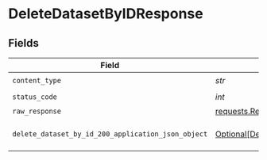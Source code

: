 # DeleteDatasetByIDResponse


## Fields

| Field                                                                                                           | Type                                                                                                            | Required                                                                                                        | Description                                                                                                     |
| --------------------------------------------------------------------------------------------------------------- | --------------------------------------------------------------------------------------------------------------- | --------------------------------------------------------------------------------------------------------------- | --------------------------------------------------------------------------------------------------------------- |
| `content_type`                                                                                                  | *str*                                                                                                           | :heavy_check_mark:                                                                                              | N/A                                                                                                             |
| `status_code`                                                                                                   | *int*                                                                                                           | :heavy_check_mark:                                                                                              | N/A                                                                                                             |
| `raw_response`                                                                                                  | [requests.Response](https://requests.readthedocs.io/en/latest/api/#requests.Response)                           | :heavy_minus_sign:                                                                                              | N/A                                                                                                             |
| `delete_dataset_by_id_200_application_json_object`                                                              | [Optional[DeleteDatasetByID200ApplicationJSON]](../../models/operations/deletedatasetbyid200applicationjson.md) | :heavy_minus_sign:                                                                                              | Responses for DELETE /datasets/{id}                                                                             |